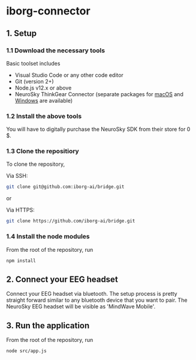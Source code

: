 # iborg-connector

## 1. Setup

### 1.1 Download the necessary tools

Basic toolset includes
- Visual Studio Code or any other code editor
- Git (version 2+)
- Node.js v12.x or above
- NeuroSky ThinkGear Connector (separate packages for [macOS](http://store.neurosky.com/products/mac-developer-tools-4-0) and [Windows](http://store.neurosky.com/products/pc-developer-tools-4-0) are available)

### 1.2 Install the above tools

You will have to digitally purchase the NeuroSky SDK from their store for 0 $.

### 1.3 Clone the repositiory
To clone the repository,

Via SSH:
```bash
git clone git@github.com:iborg-ai/bridge.git
```

or

Via HTTPS:
```bash
git clone https://github.com/iborg-ai/bridge.git
```

### 1.4 Install the node modules

From the root of the repository, run

```bash
npm install
```

## 2. Connect your EEG headset

Connect your EEG headset via bluetooth. The setup process is pretty straight forward similar to any bluetooth device that you want to pair. The NeuroSky EEG headset will be visible as 'MindWave Mobile'.

## 3. Run the application

From the root of the repository, run
```bash
node src/app.js
```
